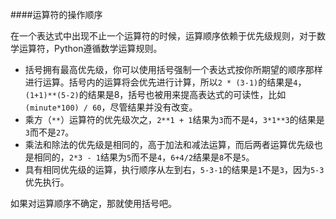 ####运算符的操作顺序

在一个表达式中出现不止一个运算符的时候，运算顺序依赖于优先级规则，对于数学运算符，Python遵循数学运算规则。

* 括号拥有最高优先级，你可以使用括号强制一个表达式按你所期望的顺序那样进行运算。括号内的运算将会优先进行计算，所以`2 * (3-1)`的结果是`4`，`(1+1)**(5-2)`的结果是8，括号也被用来提高表达式的可读性，比如`(minute*100) / 60`，尽管结果并没有改变。
* 乘方（`**`）运算符的优先级次之，`2**1 + 1`结果为`3`而不是`4`，`3*1**3`的结果是`3`而不是`27`。
* 乘法和除法的优先级是相同的，高于加法和减法运算，而后两者运算优先级也是相同的，`2*3 - 1`结果为`5`而不是`4`，`6+4/2`结果是`8`不是`5`。
* 具有相同优先级的运算，执行顺序从左到右，`5-3-1`的结果是`1`不是`3`，因为`5-3`优先执行。

如果对运算顺序不确定，那就使用括号吧。